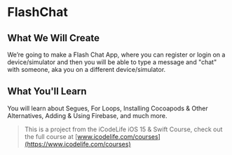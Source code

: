 # FlashChat
## What We Will Create

We’re going to make a Flash Chat App, where you can register or login on a device/simulator and then you will be able to type a message and "chat" with someone, aka you on a different device/simulator.

## What You'll Learn

You will learn about Segues, For Loops, Installing Cocoapods & Other Alternatives, Adding & Using Firebase, and much more. 

>This is a project from the iCodeLife iOS 15 & Swift Course, check out the full course at [www.icodelife.com/courses](https://www.icodelife.com/courses)
